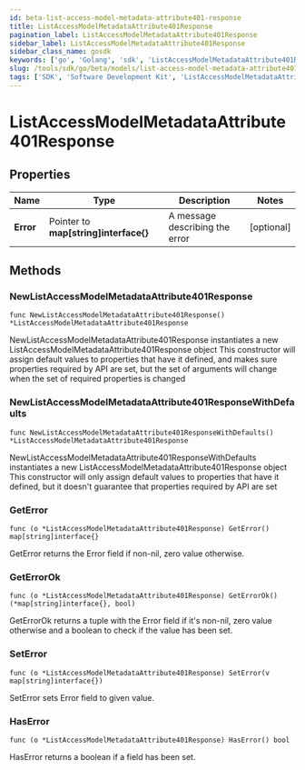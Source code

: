 ```yaml
---
id: beta-list-access-model-metadata-attribute401-response
title: ListAccessModelMetadataAttribute401Response
pagination_label: ListAccessModelMetadataAttribute401Response
sidebar_label: ListAccessModelMetadataAttribute401Response
sidebar_class_name: gosdk
keywords: ['go', 'Golang', 'sdk', 'ListAccessModelMetadataAttribute401Response', 'BetaListAccessModelMetadataAttribute401Response'] 
slug: /tools/sdk/go/beta/models/list-access-model-metadata-attribute401-response
tags: ['SDK', 'Software Development Kit', 'ListAccessModelMetadataAttribute401Response', 'BetaListAccessModelMetadataAttribute401Response']
---
```


# ListAccessModelMetadataAttribute401Response

## Properties

Name | Type | Description | Notes
------------ | ------------- | ------------- | -------------
**Error** | Pointer to **map[string]interface{}** | A message describing the error | [optional] 

## Methods

### NewListAccessModelMetadataAttribute401Response

`func NewListAccessModelMetadataAttribute401Response() *ListAccessModelMetadataAttribute401Response`

NewListAccessModelMetadataAttribute401Response instantiates a new ListAccessModelMetadataAttribute401Response object
This constructor will assign default values to properties that have it defined,
and makes sure properties required by API are set, but the set of arguments
will change when the set of required properties is changed

### NewListAccessModelMetadataAttribute401ResponseWithDefaults

`func NewListAccessModelMetadataAttribute401ResponseWithDefaults() *ListAccessModelMetadataAttribute401Response`

NewListAccessModelMetadataAttribute401ResponseWithDefaults instantiates a new ListAccessModelMetadataAttribute401Response object
This constructor will only assign default values to properties that have it defined,
but it doesn't guarantee that properties required by API are set

### GetError

`func (o *ListAccessModelMetadataAttribute401Response) GetError() map[string]interface{}`

GetError returns the Error field if non-nil, zero value otherwise.

### GetErrorOk

`func (o *ListAccessModelMetadataAttribute401Response) GetErrorOk() (*map[string]interface{}, bool)`

GetErrorOk returns a tuple with the Error field if it's non-nil, zero value otherwise
and a boolean to check if the value has been set.

### SetError

`func (o *ListAccessModelMetadataAttribute401Response) SetError(v map[string]interface{})`

SetError sets Error field to given value.

### HasError

`func (o *ListAccessModelMetadataAttribute401Response) HasError() bool`

HasError returns a boolean if a field has been set.


